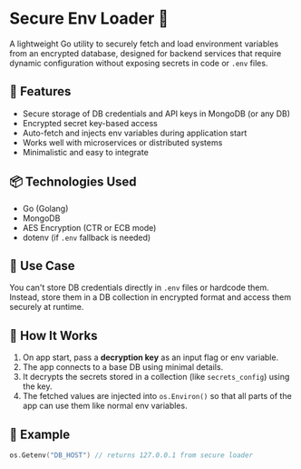 # Secure Env Loader 🔐

A lightweight Go utility to securely fetch and load environment variables from an encrypted database, designed for backend services that require dynamic configuration without exposing secrets in code or `.env` files.

## 🌟 Features

- Secure storage of DB credentials and API keys in MongoDB (or any DB)
- Encrypted secret key-based access
- Auto-fetch and injects env variables during application start
- Works well with microservices or distributed systems
- Minimalistic and easy to integrate

## 📦 Technologies Used

- Go (Golang)
- MongoDB
- AES Encryption (CTR or ECB mode)
- dotenv (if `.env` fallback is needed)

## 🔐 Use Case

You can't store DB credentials directly in `.env` files or hardcode them.  
Instead, store them in a DB collection in encrypted format and access them securely at runtime.

## 🧠 How It Works

1. On app start, pass a **decryption key** as an input flag or env variable.
2. The app connects to a base DB using minimal details.
3. It decrypts the secrets stored in a collection (like `secrets_config`) using the key.
4. The fetched values are injected into `os.Environ()` so that all parts of the app can use them like normal env variables.

## 🧪 Example

```go
os.Getenv("DB_HOST") // returns 127.0.0.1 from secure loader
